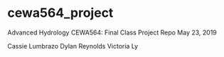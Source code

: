# cewa564_project
Advanced Hydrology CEWA564: Final Class Project Repo
May 23, 2019

Cassie Lumbrazo
Dylan Reynolds
Victoria Ly
